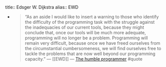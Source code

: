 title:: Edsger W. Dijkstra
alias:: EWD

- > “As an aside I would like to insert a warning to those who identify the difficulty of the programming task with the struggle against the inadequacies of our current tools, because they might conclude that, once our tools will be much more adequate, programming will no longer be a problem. Programming will remain very difficult, because once we have freed ourselves from the circumstantial cumbersomeness, we will find ourselves free to tackle the problems that are now well beyond our programming capacity.”
  — [[EWD]] — [The humble programmer](https://www.cs.utexas.edu/users/EWD/transcriptions/EWD03xx/EWD340.html) #quote